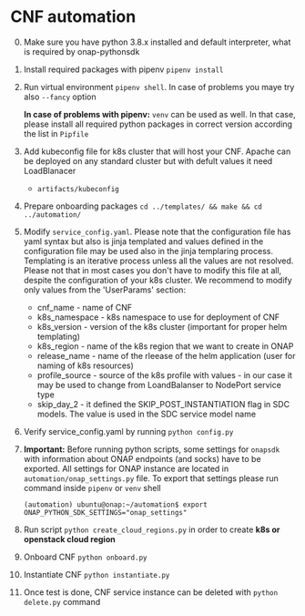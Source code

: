 # CNF automation

0. Make sure you have python 3.8.x installed and default interpreter, what is required by onap-pythonsdk
1. Install required packages with pipenv `pipenv install`
2. Run virtual environment `pipenv shell`. In case of problems you maye try also `--fancy` option
   
   **In case of problems with pipenv:** `venv` can be used as well. In that case, please install all required python packages in correct version according the list in `Pipfile`
3. Add kubeconfig file for k8s cluster that will host your CNF. Apache can be deployed on any standard cluster but with defult values it need LoadBlanacer
   - `artifacts/kubeconfig`
4. Prepare onboarding packages `cd ../templates/ && make && cd ../automation/`
5. Modify `service_config.yaml`. Please note that the configuration file has yaml syntax but also is jinja templated
   and values defined in the configuration file may be used also in the jinja templaring process. Templating is an iterative process unless all the values are
   not resolved. Please not that in most cases you don't have to modify this file at all, despite the configuration of your k8s cluster.
   We recommend to modify only values from the 'UserParams' section:
   - cnf_name - name of CNF
   - k8s_namespace - k8s namespace to use for deployment of CNF
   - k8s_version - version of the k8s cluster (important for proper helm templating)
   - k8s_region - name of the k8s region that we want to create in ONAP
   - release_name - name of the rleease of the helm application (user for naming of k8s resources)
   - profile_source - source of the k8s profile with values - in our case it may be used to change from LoandBalanser to NodePort service type
   - skip_day_2 - it defined the SKIP_POST_INSTANTIATION flag in SDC models. The value is used in the SDC service model name
6. Verify service_config.yaml by running `python config.py`
7. __Important:__ Before running python scripts, some settings for `onapsdk` with information about ONAP endpoints (and socks) have to be exported. 
   All settings for ONAP instance are located in `automation/onap_settings.py` file. To export that settings please run command inside `pipenv` or `venv` shell
   ```shell
   (automation) ubuntu@onap:~/automation$ export ONAP_PYTHON_SDK_SETTINGS="onap_settings"
   ```
8. Run script `python create_cloud_regions.py` in order to create **k8s or openstack cloud region**
9. Onboard CNF `python onboard.py`
10. Instantiate CNF `python instantiate.py`
11. Once test is done, CNF service instance can be deleted with `python delete.py` command

